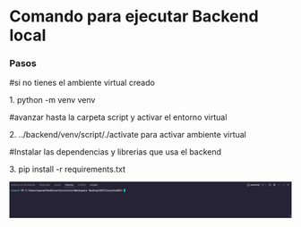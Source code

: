 <h1>Comando para ejecutar <b>Backend</b> local</h1>

<h3>Pasos</h3>

#si no tienes el ambiente virtual creado
<p>1.  python -m venv venv </p>

#avanzar hasta la carpeta script y activar el entorno virtual
<p>2. ../backend/venv/script/./activate para activar ambiente virtual</p>

#Instalar las dependencias  y librerias que usa el backend
<p>3.  pip install -r requirements.txt</p>


![alt text](image.png)